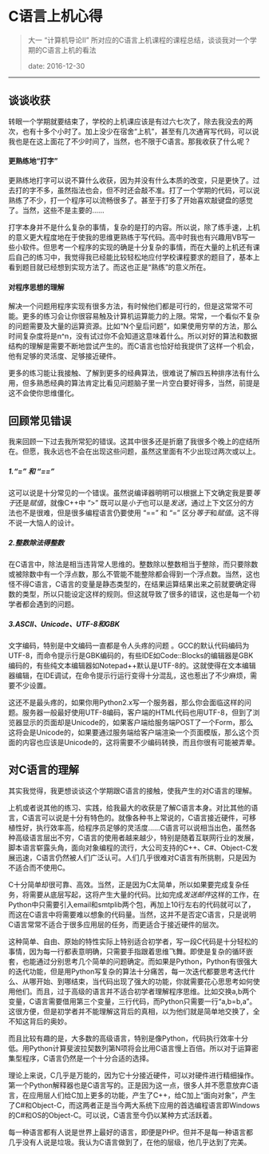 # C语言上机心得

> 大一 “计算机导论Ⅱ” 所对应的C语言上机课程的课程总结，谈谈我对一个学期的C语言上机的看法
>
> date: 2016-12-30

---

## 谈谈收获

转眼一个学期就要结束了，学校的上机课应该是有过六七次了，除去我没去的两次，也有十多个小时了。加上没少在宿舍“上机”，甚至有几次通宵写代码，可以说我也是在这上面花了不少时间了，当然，也不限于C语言。那我收获了什么呢？

#### 更熟练地“打字”

更熟练地打字可以说不算什么收获，因为并没有什么本质的改变，只是更快了。过去打的字不多，虽然指法也会，但不时还会敲不准。打了一个学期的代码，可以说熟练了不少，打一个程序可以流畅很多了。甚至于打多了开始喜欢敲键盘的感觉了。当然，这些不是主要的……

打字本身并不是什么复杂的事情，复杂的是打的内容。所以说，除了练手速，上机的意义更大程度地在于使我的思维更熟练于写代码。高中时我也有兴趣用VB写一些小软件。但思考一个程序的实现的确是十分复杂的事情，而在大量的上机还有课后自己的练习中，我觉得我已经能比较轻松地应付学校课程要求的题目了，基本上看到题目就已经想到实现方法了。而这也正是“熟练”的意义所在。

#### 对程序思想的理解

解决一个问题用程序实现有很多方法，有时候他们都是可行的，但是这常常不可能。更多的练习会让你很容易触及计算机运算能力的上限。常常，一个看似不复杂的问题需要及大量的运算资源。比如“N个皇后问题“，如果使用穷举的方法，那么时间复杂度将是n^n，没有试过你不会知道这意味着什么。所以对好的算法和数据结构的理解是需要不断地尝试产生的。而C语言也恰好给我提供了这样一个机会，他有足够的灵活度、足够接近硬件。

更多的练习能让我接触、了解到更多的经典算法，很难说了解四五种排序法有什么用，但多熟悉经典的算法肯定比看见问题脑子里一片空白要好得多，当然，前提是这不会使你思维僵化。



## 回顾常见错误

我来回顾一下过去我所常犯的错误。这其中很多还是折磨了我很多个晚上的症结所在。但愿，我永远也不会在出现这些问题，虽然这里面有不少出现过两次或以上。

##### 1.“=” 和 “==”

这可以说是十分常见的一个错误。虽然说编译器明明可以根据上下文确定我是要*等于*还是*赋值*，就像C++中 “>” 既可以是*小于*也可以是*发送*，通过上下文区分的方法也不是很难，但是很多编程语言仍要使用 “==” 和 “=” 区分*等于*和*赋值*。这不得不说一大恼人的设计。

##### 2.整数除法得整数

在C语言中，除法是相当违背常人思维的。整数除以整数相当于整除，而只要除数或被除数中有一个浮点数，那么不管能不能整除都会得到一个浮点数。当然，这也怪不得C语言，C语言的变量是静态类型的，在结果运算结果出来之前就要确定得数的类型，所以只能设定这样的规则。但这就导致了很多的错误，这也是每一个初学者都会遇到的问题。

##### 3.ASCII、Unicode、UTF-8和GBK

文字编码，特别是中文编码一直都是令人头疼的问题 。GCC的默认代码编码为UTF-8，而命令提示行是GBK编码的，有些IDE如Code::Blocks的编辑器是GBK编码的，有些纯文本编辑器如Notepad++默认是UTF-8的。这就使得在文本编辑器编辑，在IDE调试，在命令提示行运行变得十分混乱，这也惹出了不少麻烦，需要不少设置。

这还不是最头疼的，如果你用Python2.x写一个服务器，那么你会面临这样的问题。服务器一般最好使用UTF-8编码，客户端的HTML代码也用UTF-8，但到了浏览器显示的页面却是Unicode的，如果客户端给服务端POST了一个Form，那么这将会是Unicode的，如果要通过服务端给客户端渲染一个页面模版，那么这个页面的内容也应该是Unicode的，这将需要不少编码转换，而且你很有可能被弄晕。



## 对C语言的理解

其实我觉得，我更想谈谈这个学期跟C语言的接触，使我产生的对C语言的理解。

上机或者说其他的练习、实践，给我最大的收获是了解C语言本身。对比其他的语言，C语言可以说是十分有特色的。就像各种书上常说的，C语言接近硬件，可移植性好，执行效率高，给程序员足够的灵活度……C语言可以说相当出色，虽然各种高级语言层出不穷，C语言的使用者越来越少，特别是随着互联网行业的发展，脚本语言崭露头角，面向对象编程的流行，大公司支持的C++、C#、Object-C发展迅速，C语言仍然被人们广泛认可。人们几乎很难对C语言有所挑剔，只是因为不适合而不使用C。

C十分简单却很可靠、高效。当然，正是因为C太简单，所以如果要完成复杂任务，将需要从底层写起，这将产生大量的代码。比如完成*发送邮件*这样的工作，在Python中只需要引入email和smtplib两个包，再加上10行左右的代码就可以了，而这在C语言中将需要难以想象的代码量。当然，这并不是否定C语言，只是说明C语言常常不适合于很多应用层的任务，而更适合于接近硬件的层次。

这种简单、自由、原始的特性实际上特别适合初学者，写一段C代码是十分轻松的事情，因为每一行都表意明确，只需要手指跟着思维飞舞。即使是复杂的循环嵌套，也能通过分别思考几个简单的问题确定。而如果是Python，Python有很强大的迭代功能，但是用Python写复杂的算法十分痛苦，每一次迭代都要思考迭代什么、从哪开始、到哪结束，当代码出现了强大的功能，你就需要花心思思考如何使用他们。而且，过于高级的语言并不适合初学者理解程序思维。比如交换a,b两个变量，C语言需要借用第三个变量，三行代码，而Python只需要一行“a,b=b,a”。这很方便，但是初学者并不能理解这背后的真相，以为他们就是简单地交换了，全不知这背后的奥妙。

而且比较有趣的是，大多数的高级语言，特别是像Python，代码执行效率十分低。用Python计算斐波拉契数列第N项将会比用C语言慢上百倍。所以对于运算密集型程序，C语言仍然是一个十分合适的选择。

理论上来说，C几乎是万能的，因为它十分接近硬件，可以对硬件进行精细操作。第一个Python解释器也是C语言写的。正是因为这一点，很多人并不愿意放弃C语言，在应用层人们给C加上更多的功能，产生了C++，给C加上“面向对象”，产生了C#和Object-C，而这两者正是当今两大系统下应用的首选编程语言即Windows的C#和OS的Object-C。可以说，C语言至今仍以某种方式活跃着。

每一种语言都有人说是世界上最好的语言，即便是PHP。但并不是每一种语言都几乎没有人说是垃圾。我认为C语言做到了，在他的层级，他几乎达到了完美。

